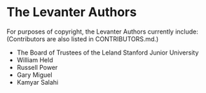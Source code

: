 # The Levanter Authors

For purposes of copyright, the Levanter Authors currently include:
(Contributors are also listed in CONTRIBUTORS.md.)

- The Board of Trustees of the Leland Stanford Junior University
- William Held
- Russell Power
- Gary Miguel
- Kamyar Salahi
